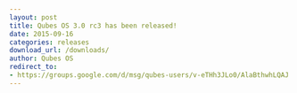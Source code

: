 ```yaml
---
layout: post
title: Qubes OS 3.0 rc3 has been released!
date: 2015-09-16
categories: releases
download_url: /downloads/
author: Qubes OS
redirect_to:
- https://groups.google.com/d/msg/qubes-users/v-eTHh3JLo0/AlaBthwhLQAJ
---
```

